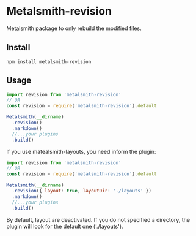 # Metalsmith-revision

Metalsmith package to only rebuild the modified files.

## Install

  ``` npm install metalsmith-revision ```

## Usage

```javascript
import revision from 'metalsmith-revision'
// OR
const revision = require('metalsmith-revision').default

Metalsmith(__dirname)
  .revision()
  .markdown()
  //...your plugins
  .build()
```


If you use matealsmith-layouts, you need inform the plugin:
```javascript
import revision from 'metalsmith-revision'
// OR
const revision = require('metalsmith-revision').default

Metalsmith(__dirname)
  .revision({ layout: true, layoutDir: './layouts' })
  .markdown()
  //...your plugins
  .build()
```

By default, layout are deactivated. If you do not specified a directory, the plugin will look for the default one ('./layouts').
